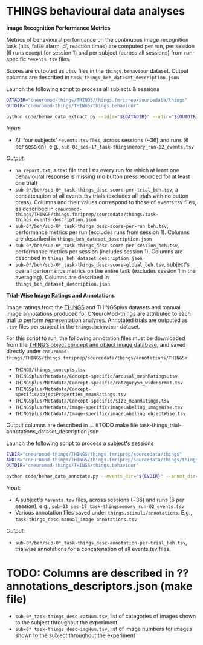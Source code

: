 THINGS behavioural data analyses
================================

**Image Recognition Performance Metrics**

Metrics of behavioural performance on the continuous image recognition task (hits, false alarm, d', reaction times) are computed per run, per session (6 runs except for session 1) and per subject (across all sessions) from run-specific ``*events.tsv`` files.

Scores are outputed as ``.tsv`` files in the ``things.behaviour`` dataset. Output columns are described in ``task-things_beh_dataset_description.json``

Launch the following script to process all subjects & sessions
```bash
DATADIR="cneuromod-things/THINGS/things.fmriprep/sourcedata/things"
OUTDIR="cneuromod-things/THINGS/things.behaviour"

python code/behav_data_extract.py --idir="${DATADIR}" --odir="${OUTDIR}" --clean
```


*Input*:

- All four subjects' ``*events.tsv`` files, across sessions (~36) and runs (6 per session), e.g., ``sub-03_ses-17_task-thingsmemory_run-02_events.tsv``


*Output*:

- ``na_report.txt``, a text file that lists every run for which at least one behavioural response is missing (no button press recorded for at least one trial)
- ``sub-0*/beh/sub-0*_task-things_desc-score-per-trial_beh.tsv``, a concatenation of all events.tsv trials (excludes all trials with no button press). Columns and their values correspond to those of events.tsv files, as described in ``cneuromod-things/THINGS/things.fmriprep/sourcedata/things/task-things_events_description.json``
- ``sub-0*/beh/sub-0*_task-things_desc-score-per-run_beh.tsv``, performance metrics per run (excludes runs from session 1). Columns are described in ``things_beh_dataset_description.json``
- ``sub-0*/beh/sub-0*_task-things_desc-score-per-session_beh.tsv``, performance metrics per session (includes session 1). Columns are described in ``things_beh_dataset_description.json``
- ``sub-0*/beh/sub-0*_task-things_desc-score-global_beh.tsv``, subject's overall performance metrics on the entire task (excludes session 1 in the averaging). Columns are described in ``things_beh_dataset_description.json``



**Trial-Wise Image Ratings and Annotations**

Image ratings from the [THINGS](https://things-initiative.org/) and THINGSplus datasets and manual image annotations produced for CNeuroMod-things are attributed to each trial to perform representation analyses. Annotated trials are outputed as ``.tsv`` files per subject in the ``things.behaviour`` dataset.

For this script to run, the following annotation files must be downloaded from the [THINGS object concept and object image database](https://osf.io/jum2f/), and saved directly under ``cneuromod-things/THINGS/things.fmriprep/sourcedata/things/annotations/THINGS+``:
* ``THINGS/things_concepts.tsv``
* ``THINGSplus/Metadata/Concept-specific/arousal_meanRatings.tsv``
* ``THINGSplus/Metadata/Concept-specific/category53_wideFormat.tsv``
* ``THINGSplus/Metadata/Concept-specific/objectProperties_meanRatings.tsv``
* ``THINGSplus/Metadata/Concept-specific/size_meanRatings.tsv``
* ``THINGSplus/Metadata/Image-specific/imageLabeling_imageWise.tsv``
* ``THINGSplus/Metadata/Image-specific/imageLabeling_objectWise.tsv``

Output columns are described in ...
#TODO make file task-things_trial-annotations_dataset_description.json

Launch the following script to process a subject's sessions
```bash
EVDIR="cneuromod-things/THINGS/things.fmriprep/sourcedata/things"
ANDIR="cneuromod-things/THINGS/things.fmriprep/sourcedata/things/things.stimuli/annotations"
OUTDIR="cneuromod-things/THINGS/things.behaviour"

python code/behav_data_annotate.py --events_dir="${EVDIR}" --annot_dir="${ANDIR}" --out_dir="${OUTDIR}" --sub="01"
```

*Input*:

- A subject's ``*events.tsv`` files, across sessions (~36) and runs (6 per session), e.g., ``sub-03_ses-17_task-thingsmemory_run-02_events.tsv``
- Various annotation files saved under ``things.stimuli/annotations``. E.g., ``task-things_desc-manual_image-annotations.tsv``

*Output*:

- ``sub-0*/beh/sub-0*_task-things_desc-annotation-per-trial_beh.tsv``, trialwise annotations for a concatenation of all events.tsv files.
# TODO: Columns are described in ?? annotations_descriptors.json (make file)
- ``sub-0*_task-things_desc-catNum.tsv``, list of categories of images shown to the subject throughout the experiment
- ``sub-0*_task-things_desc-imgNum.tsv``, list of image numbers for images shown to the subject throughout the experiment
